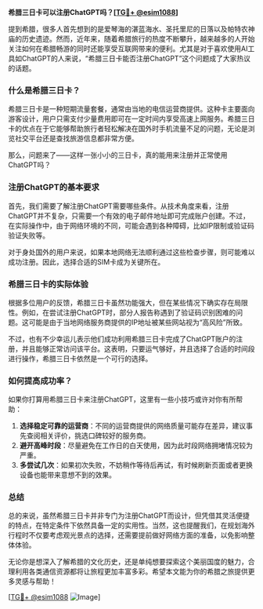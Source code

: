 **希腊三日卡可以注册ChatGPT吗？[[TG💪+ @esim1088](https://t.me/s/esim1088)]**

提到希腊，很多人首先想到的是爱琴海的湛蓝海水、圣托里尼的日落以及帕特农神庙的历史遗迹。然而，近年来，随着希腊旅行的热度不断攀升，越来越多的人开始关注如何在希腊畅游的同时还能享受互联网带来的便利。尤其是对于喜欢使用AI工具如ChatGPT的人来说，“希腊三日卡能否注册ChatGPT”这个问题成了大家热议的话题。

### 什么是希腊三日卡？

希腊三日卡是一种短期流量套餐，通常由当地的电信运营商提供。这种卡主要面向游客设计，用户只需支付少量费用即可在一定时间内享受高速上网服务。希腊三日卡的优点在于它能够帮助旅行者轻松解决在国外时手机流量不足的问题，无论是浏览社交平台还是查找旅游信息都非常方便。

那么，问题来了——这样一张小小的三日卡，真的能用来注册并正常使用ChatGPT吗？

### 注册ChatGPT的基本要求

首先，我们需要了解注册ChatGPT需要哪些条件。从技术角度来看，注册ChatGPT并不复杂，只需要一个有效的电子邮件地址即可完成账户创建。不过，在实际操作中，由于网络环境的不同，可能会遇到各种障碍，比如IP限制或验证码验证失败等。

对于身处国外的用户来说，如果本地网络无法顺利通过这些检查步骤，则可能难以成功注册。因此，选择合适的SIM卡成为关键所在。

### 希腊三日卡的实际体验

根据多位用户的反馈，希腊三日卡虽然功能强大，但在某些情况下确实存在局限性。例如，在尝试注册ChatGPT时，部分人报告称遇到了验证码识别困难的问题。这可能是由于当地网络服务商提供的IP地址被某些网站视为“高风险”所致。

不过，也有不少幸运儿表示他们成功利用希腊三日卡完成了ChatGPT账户的注册，并且能够正常访问该平台。这表明，只要运气够好，并且选择了合适的时间段进行操作，希腊三日卡依然是一个可行的选择。

### 如何提高成功率？

如果你打算用希腊三日卡来注册ChatGPT，这里有一些小技巧或许对你有所帮助：

1. **选择稳定可靠的运营商**：不同的运营商提供的网络质量可能存在差异，建议事先查阅相关评价，挑选口碑较好的服务商。
2. **避开高峰时段**：尽量避免在工作日的白天使用，因为此时段网络拥堵情况较为严重。
3. **多尝试几次**：如果初次失败，不妨稍作等待后再试，有时候刷新页面或者更换设备也能带来意想不到的效果。

### 总结

总的来说，虽然希腊三日卡并非专门为注册ChatGPT而设计，但凭借其灵活便捷的特点，在特定条件下依然具备一定的实用性。当然，这也提醒我们，在规划海外行程时不仅要考虑观光景点的选择，还需要提前做好网络方面的准备，以免影响整体体验。

无论你是想深入了解希腊的文化历史，还是单纯想要探索这个美丽国度的魅力，合理利用各类通信资源都将让旅程更加丰富多彩。希望本文能为你的希腊之旅提供更多灵感与帮助！

[[TG💪+ @esim1088](https://t.me/s/esim1088) ![Image](https://i.postimg.cc/4NQfJmqS/Snipaste-2025-05-13-00-14-12.png)]